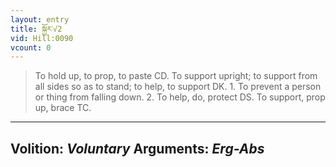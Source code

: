 ```yaml
---
layout: entry
title: སྐྱོར་√2
vid: Hill:0090
vcount: 0
---
```

> To hold up, to prop, to paste CD\. To support upright; to support from all sides so as to stand; to help, to support DK\. 1\. To prevent a person or thing from falling down\. 2\. To help, do, protect DS\. To support, prop up, brace TC\.

---
Volition: _Voluntary_
Arguments: _Erg-Abs_
---

